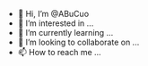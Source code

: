 - 👋 Hi, I’m @ABuCuo
- 👀 I’m interested in ...
- 🌱 I’m currently learning ...
- 💞️ I’m looking to collaborate on ...
- 📫 How to reach me ...

<!---
ABuCuo/ABuCuo is a ✨ special ✨ repository because its `README.md` (this file) appears on your GitHub profile.
You can click the Preview link to take a look at your changes.
--->
